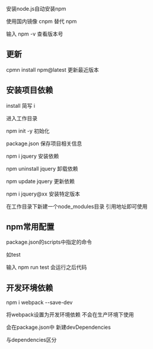 安装node.js自动安装npm

使用国内镜像 cnpm 替代 npm

输入 npm -v 查看版本号

更新
----------

cpmn install npm@latest 更新最近版本

安装项目依赖
--------

install 简写 i

进入工作目录

npm init -y 初始化

package.json 保存项目相关信息

npm i jquery 安装依赖

npm uninstall jquery 卸载依赖

npm update jquery 更新依赖

npm i jquery@xx  安装特定版本

在工作目录下新建一个node_modules目录 引用地址即可使用

npm常用配置
----------

package.json的scripts中指定的命令

如test

输入 npm run test 会运行之后代码

开发环境依赖
-------

npm i webpack --save-dev

将webpack设置为开发环境依赖 不会在生产环境下使用

会在package.json中 新建devDependencies

与dependencies区分
